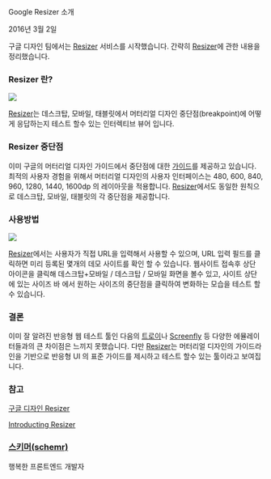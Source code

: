 Google Resizer 소개

2016년 3월 2일

구글 디자인 팀에서는 [Resizer](http://material.io/resizer/) 서비스를 시작했습니다. 간략히
[Resizer](http://material.io/resizer/)에 관한 내용을 정리했습니다.

### Resizer 란?

![](https://cdn-images-1.medium.com/max/1600/0*qhVKH1QlLyCLKa5-.jpg)

[Resizer](http://material.io/resizer/)는 데스크탑, 모바일, 태블릿에서 머터리얼 디자인
중단점(breakpoint)에 어떻게 응답하는지 테스트 할수 있는 인터렉티브 뷰어 입니다.

### Resizer 중단점

이미 구글의 머터리얼 디자인 가이드에서 중단점에 대한
[가이드](https://material.google.com/layout/responsive-ui.html)를 제공하고 있습니다. 최적의 사용자
경험을 위해서 머터리얼 디자인의 사용자 인터페이스는 480, 600, 840, 960, 1280, 1440, 1600dp 의 레이아웃을
적용합니다. [Resizer](http://material.io/resizer/)에서도 동일한 원칙으로 데스크탑, 모바일, 태블릿의 각 중단점을
제공합니다.

### 사용방법

![](https://cdn-images-1.medium.com/max/1600/0*0FdyLVFJwPUbfnuN.png)

[Resizer](http://material.io/resizer/)에서는 사용자가 직접 URL을 입력해서 사용할 수 있으며, URL 입력
필드를 클릭하면 미리 등록된 몇개의 데모 사이트를 확인 할 수 있습니다. 웹사이트 접속후 상단 아이콘을 클릭해 데스크탑+모바일 / 데스크탑 /
모바일 화면을 볼수 있고, 사이트 상단에 있는 사이즈 바 에서 원하는 사이즈의 중단점을 클릭하여 변화하는 모습을 테스트 할 수 있습니다.

### 결론

이미 잘 알려진 반응형 웹 테스트 툴인 다음의 [트로이](http://troy.labs.daum.net/)나
[Screenfly](http://quirktools.com/screenfly/) 등 다양한 에뮬레이터들과의 큰 차이점은 느끼지 못했습니다.
다만 [Resizer](http://material.io/resizer/)는 머터리얼 디자인의 가이드라인을 기반으로 반응형 UI 의 표준
가이드를 제시하고 테스트 할수 있는 툴이라고 보여집니다.

### 참고

[구글 디자인 Resizer](https://material.io/resizer/)

[Introducting Resizer](https://design.google.com/articles/introducing-resizer/)

### [스키머(schemr)](https://medium.com/@schemr)

행복한 프론트엔드 개발자
